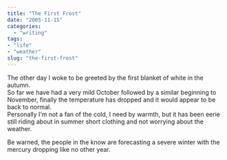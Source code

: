 ```yaml
---
title: "The First Frost"
date: "2005-11-15"
categories: 
  - "writing"
tags:
- "life"
- "weather"
slug: "the-first-frost"
---
```


The other day I woke to be greeted by the first blanket of white in the autumn.  
So far we have had a very mild October followed by a similar beginning to November, finally the temperature has dropped and it would appear to be back to normal.  
Personally I’m not a fan of the cold, I need by warmth, but it has been eerie still riding about in summer short clothing and not worrying about the weather.  

Be warned, the people in the know are forecasting a severe winter with the mercury dropping like no other year.
